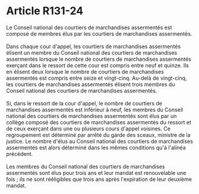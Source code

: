 # Article R131-24

Le Conseil national des courtiers de marchandises assermentés est composé de membres élus par les courtiers de marchandises assermentés. <br/><br/> Dans chaque cour d'appel, les courtiers de marchandises assermentés élisent un membre du Conseil national des courtiers de marchandises assermentés lorsque le nombre de courtiers de marchandises assermentés exerçant dans le ressort de cette cour est compris entre neuf et quinze. Ils en élisent deux lorsque le nombre de courtiers de marchandises assermentés est compris entre seize et vingt-cinq. Au-delà de vingt-cinq, les courtiers de marchandises assermentés élisent trois membres du Conseil national des courtiers de marchandises assermentés. <br/><br/> Si, dans le ressort de la cour d'appel, le nombre de courtiers de marchandises assermentés est inférieur à neuf, les membres du Conseil national des courtiers de marchandises assermentés sont élus par un collège composé des courtiers de marchandises assermentés du ressort et de ceux exerçant dans une ou plusieurs cours d'appel voisines. Ce regroupement est déterminé par arrêté du garde des sceaux, ministre de la justice. Le nombre d'élus au Conseil national des courtiers de marchandises assermentés est alors déterminé dans les mêmes conditions qu'à l'alinéa précédent. <br/><br/> Les membres du Conseil national des courtiers de marchandises assermentés sont élus pour trois ans et leur mandat est renouvelable une fois ; ils ne sont rééligibles que trois ans après l'expiration de leur deuxième mandat.